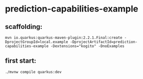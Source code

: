# prediction-capabilities-example

## scaffolding:
```
mvn io.quarkus:quarkus-maven-plugin:2.2.1.Final:create -DprojectGroupId=local.example -DprojectArtifactId=prediction-capabilities-example -Dextensions="kogito" -DnoExamples
```
## first start:
```
./mvnw compile quarkus:dev
```
